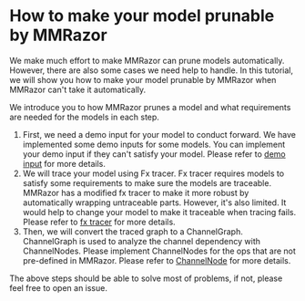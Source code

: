 # How to make your model prunable by MMRazor

We make much effort to make MMRazor can prune models automatically. However, there are also some cases we need help to handle. In this tutorial, we will show you how to make your model prunable by MMRazor when MMRazor can't take it automatically.

We introduce you to how MMRazor prunes a model and what requirements are needed for the models in each step.

1. First, we need a demo input for your model to conduct forward. We have implemented some demo inputs for some models. You can implement your demo input if they can't satisfy your model. Please refer to [demo input](../../../../mmrazor/models/task_modules/demo_inputs/demo_inputs.py) for more details.
2. We will trace your model using Fx tracer. Fx tracer requires models to satisfy some requirements to make sure the models are traceable. MMRazor has a modified fx tracer to make it more robust by automatically wrapping untraceable parts. However, it's also limited. It would help to change your model to make it traceable when tracing fails. Please refer to [fx tracer](https://pytorch.org/docs/stable/fx.html) for more details.
3. Then, we will convert the traced graph to a ChannelGraph. ChannelGraph is used to analyze the channel dependency with ChannelNodes. Please implement ChannelNodes for the ops that are not pre-defined in MMRazor. Please refer to [ChannelNode](../../../../mmrazor/structures/graph/channel_nodes.py) for more details.

The above steps should be able to solve most of problems, if not, please feel free to open an issue.
